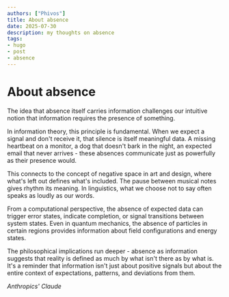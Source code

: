 ```yaml
---
authors: ["Phivos"]
title: About absence
date: 2025-07-30
description: my thoughts on absence
tags:
- hugo
- post
- absence
---
```


# About absence

The idea that absence itself carries information challenges our intuitive notion that information requires the presence of something.

In information theory, this principle is fundamental. When we expect a signal and don't receive it, that silence is itself meaningful data. A missing heartbeat on a monitor, a dog that doesn't bark in the night, an expected email that never arrives - these absences communicate just as powerfully as their presence would.

This connects to the concept of negative space in art and design, where what's left out defines what's included. The pause between musical notes gives rhythm its meaning. In linguistics, what we choose not to say often speaks as loudly as our words.

From a computational perspective, the absence of expected data can trigger error states, indicate completion, or signal transitions between system states. Even in quantum mechanics, the absence of particles in certain regions provides information about field configurations and energy states.

The philosophical implications run deeper - absence as information suggests that reality is defined as much by what isn't there as by what is. It's a reminder that information isn't just about positive signals but about the entire context of expectations, patterns, and deviations from them.

_Anthropics' Claude_
